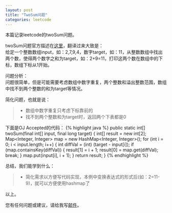 ```yaml
---
layout: post
title: "TwoSum问题"
categories: leetcode
---
```


本篇记录leetcode的twoSum问题。

twoSum问题官方描述在[这里](https://oj.leetcode.com/problems/two-sum/)，翻译过来大致是：<br />
给定一个整数数组input，如：2,7,9,4，数字target，如：11，从整数数组中找出两个数，使得两个数字之和为target，如：2+9=11，打印这两个数在数组中的下标，数组下标从1开始。

问题分析：<br />
问题很简单，但是可能需要考虑数组中数字重复，两个整数和溢出整数范围，数组中找不到两个整数的和为target等情况。

简化问题，也就是说：<br />
>* 数组中数字重复只考虑下标靠前的
>* 找不到两个整数和为target时，返回两个下表都是0

下面是OJ Accepted的代码：
{% highlight java %}
public static int[] twoSum(final int[] input, final long target) {
	int[] result = new int[2];
	Map<Integer, Integer> map = new HashMap<Integer, Integer>();
	for (int i = 0; i < input.length; i++) {
		int diffVal = (int) (target - input[i]);
		if (map.containsKey(diffVal)) {
			result[1] = i + 1;
			result[0] = map.get(diffVal);
			break;
		}
		map.put(input[i], i + 1);
	}
	return result;
}
{% endhighlight %}

总结，我们能学到什么：
>* 简化需求以方便写代码实现，本例中变换表达式的形式后(如：2=11-9)，就可以方便使用hashmap了

以上。

您有任何问题或建议，请给我写[邮件](mailto:yinwer81@gmail.com)。
